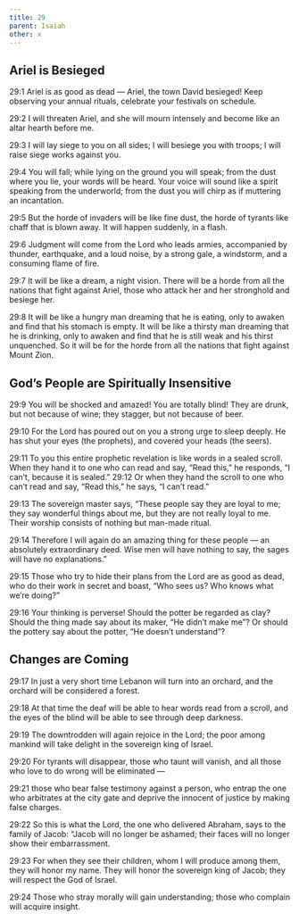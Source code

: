 ```yaml
---
title: 29
parent: Isaiah
other: x
---
```


## Ariel is Besieged


<a name="29:1">29:1</a> Ariel is as good as dead — 
Ariel, the town David besieged!
Keep observing your annual rituals,
celebrate your festivals on schedule.

<a name="29:2">29:2</a> I will threaten Ariel,
and she will mourn intensely
and become like an altar hearth before me.

<a name="29:3">29:3</a> I will lay siege to you on all sides;
I will besiege you with troops;
I will raise siege works against you.

<a name="29:4">29:4</a> You will fall;
while lying on the ground you will speak;
from the dust where you lie, your words will be heard.
Your voice will sound like a spirit speaking from the underworld;
from the dust you will chirp as if muttering an incantation.

<a name="29:5">29:5</a> But the horde of invaders will be like fine dust,
the horde of tyrants like chaff that is blown away.
It will happen suddenly, in a flash.

<a name="29:6">29:6</a> Judgment will come from the Lord who leads armies,
accompanied by thunder, earthquake, and a loud noise,
by a strong gale, a windstorm, and a consuming flame of fire.

<a name="29:7">29:7</a> It will be like a dream, a night vision.
There will be a horde from all the nations that fight against Ariel,
those who attack her and her stronghold and besiege her.

<a name="29:8">29:8</a> It will be like a hungry man dreaming that he is eating,
only to awaken and find that his stomach is empty.
It will be like a thirsty man dreaming that he is drinking,
only to awaken and find that he is still weak and his thirst unquenched.
So it will be for the horde from all the nations
that fight against Mount Zion.

## God’s People are Spiritually Insensitive

<a name="29:9">29:9</a> You will be shocked and amazed!
You are totally blind!
They are drunk, but not because of wine;
they stagger, but not because of beer.

<a name="29:10">29:10</a> For the Lord has poured out on you
a strong urge to sleep deeply.
He has shut your eyes (the prophets),
and covered your heads (the seers).

<a name="29:11">29:11</a> To you this entire prophetic revelation is like words in a sealed scroll. When they hand it to one who can read and say, “Read this,” he responds, “I can’t, because it is sealed.” <a name="29:12">29:12</a> Or when they hand the scroll to one who can’t read and say, “Read this,” he says, “I can’t read.”


<a name="29:13">29:13</a> The sovereign master says,
“These people say they are loyal to me;
they say wonderful things about me,
but they are not really loyal to me.
Their worship consists of
nothing but man-made ritual.

<a name="29:14">29:14</a> Therefore I will again do an amazing thing for these people — 
an absolutely extraordinary deed.
Wise men will have nothing to say,
the sages will have no explanations.”

<a name="29:15">29:15</a> Those who try to hide their plans from the Lord are as good as dead,
who do their work in secret and boast,
“Who sees us? Who knows what we’re doing?”

<a name="29:16">29:16</a> Your thinking is perverse!
Should the potter be regarded as clay?
Should the thing made say about its maker, “He didn’t make me”?
Or should the pottery say about the potter, “He doesn’t understand”?

## Changes are Coming


<a name="29:17">29:17</a> In just a very short time
Lebanon will turn into an orchard,
and the orchard will be considered a forest.

<a name="29:18">29:18</a> At that time the deaf will be able to hear words read from a scroll,
and the eyes of the blind will be able to see through deep darkness.

<a name="29:19">29:19</a> The downtrodden will again rejoice in the Lord;
the poor among mankind will take delight in the sovereign king of Israel.

<a name="29:20">29:20</a> For tyrants will disappear,
those who taunt will vanish,
and all those who love to do wrong will be eliminated — 

<a name="29:21">29:21</a> those who bear false testimony against a person,
who entrap the one who arbitrates at the city gate
and deprive the innocent of justice by making false charges.

<a name="29:22">29:22</a> So this is what the Lord, the one who delivered Abraham, says to the family of Jacob:
“Jacob will no longer be ashamed;
their faces will no longer show their embarrassment.

<a name="29:23">29:23</a> For when they see their children,
whom I will produce among them,
they will honor my name.
They will honor the sovereign king of Jacob;
they will respect the God of Israel.

<a name="29:24">29:24</a> Those who stray morally will gain understanding;
those who complain will acquire insight.